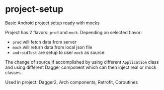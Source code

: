 # project-setup
Basic Android project setup ready with mocks

Project has 2 flavors: `prod` and `mock`. Depending on selected flavor:

- `prod` will fetch data from server
- `mock` will return data from local json file
- `androidTest` are setup to user `mock` as source

The change of source if accomplished by using different `Application` class and using different Dagger component which can then inject real or mock classes.

Used in project: Dagger2, Arch components, Retrofit, Coroutines
